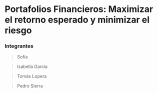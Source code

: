 # Portafolios Financieros: Maximizar el retorno esperado y minimizar el riesgo

### Integrantes

> Sofía

> Isabella García

> Tomás Lopera

> Pedro Sierra
